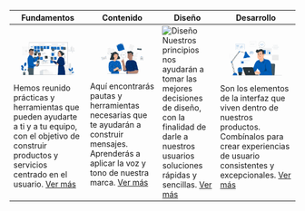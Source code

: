 Fundamentos | Contenido | Diseño | Desarrollo
---- | ---- | ---- | ----
![Fundamentos](Assests/Fundamentos.jpg) Hemos reunido prácticas y herramientas que pueden ayudarte a ti y a tu equipo, con el objetivo de construir productos y servicios centrado en el usuario. [Ver más](../Fundamentos/Introducción/LuminaDesignSystem.md) | ![Contenido](Assests/Contenido.jpg) Aquí encontrarás pautas y herramientas necesarias que te ayudarán a construir mensajes. Aprenderás a aplicar la voz y tono de nuestra marca. [Ver más](../Contenido/Contenido/Introducción.md) | ![Diseño](Assests/Diseño.jpg) Nuestros principios nos ayudarán a tomar las mejores decisiones de diseño, con la finalidad de darle a nuestros usuarios soluciones rápidas y sencillas. [Ver más](diseno/Fundamentos/Colores.md)| ![Desarrollo](Assests/Desarrollo.jpg) Son los elementos de la interfaz que viven dentro de nuestros productos. Combínalos para crear experiencias de usuario consistentes y excepcionales. [Ver más](../Desarrollo/ParaEmpezar/Desarrollo.md)
